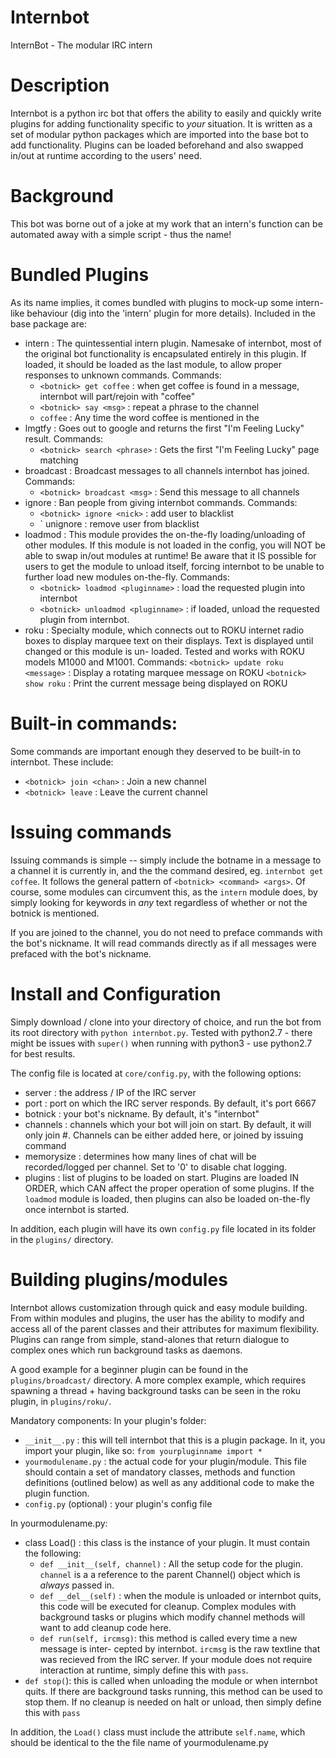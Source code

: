 # Internbot
InternBot - The modular IRC intern


# Description
Internbot is a python irc bot that offers the ability to easily and quickly write plugins
for adding functionality specific to *your* situation. It is written as a set of modular
python packages which are imported into the base bot to add functionality. Plugins can
be loaded beforehand and also swapped in/out at runtime according to the users' need.


# Background
This bot was borne out of a joke at my work that an intern's function can be automated away
with a simple script - thus the name! 


# Bundled Plugins
As its name implies, it comes bundled with plugins to mock-up some intern-like behaviour 
(dig into the 'intern' plugin for more details). Included in the base package are:
- intern : The quintessential intern plugin. Namesake of internbot, most of the original
    bot functionality is encapsulated entirely in this plugin. If loaded, it should be 
    loaded as the last module, to allow proper responses to unknown commands. Commands:
    - `<botnick> get coffee` : when get coffee is found in a message, internbot will 
        part/rejoin with "coffee"
    - `<botnick> say <msg>` : repeat a phrase to the channel
    - `coffee` : Any time the word coffee is mentioned in the 
- lmgtfy : Goes out to google and returns the first "I'm Feeling Lucky" result. Commands:
    - `<botnick> search <phrase>` : Gets the first "I'm Feeling Lucky" page matching <result>
- broadcast : Broadcast messages to all channels internbot has joined. Commands:
    - `<botnick> broadcast <msg>` : Send this message to all channels
- ignore : Ban people from giving internbot commands. Commands:
    - `<botnick> ignore <nick>` : add user to blacklist
    - `<botnick> unignore <nick> : remove user from blacklist 
- loadmod : This module provides the on-the-fly loading/unloading of other modules. 
    If this module is not loaded in the config, you will NOT be able to swap in/out modules
    at runtime! Be aware that it IS possible for users to get the module to unload itself, 
    forcing internbot to be unable to further load new modules on-the-fly. Commands:
    - `<botnick> loadmod <pluginname>` : load the requested plugin into internbot
    - `<botnick> unloadmod <pluginname>` : if loaded, unload the requested plugin from 
        internbot.
- roku : Specialty module, which connects out to ROKU internet radio boxes to display
    marquee text on their displays. Text is displayed until changed or this module is un-
    loaded. Tested and works with ROKU models M1000 and M1001. Commands:
    `<botnick> update roku <message>` : Display a rotating marquee message on ROKU
    `<botnick> show roku` : Print the current message being displayed on ROKU


# Built-in commands:
Some commands are important enough they deserved to be built-in to internbot. These include:

- `<botnick> join <chan>` : Join a new channel
- `<botnick> leave` : Leave the current channel


# Issuing commands
Issuing commands is simple -- simply include the botname in a message to a channel it is
currently in, and the the command desired, eg. `internbot get coffee`. It follows the general
pattern of `<botnick> <command> <args>`. Of course, some modules can circumvent this, 
as the `intern` module does, by simply looking for keywords in *any* text regardless of
whether or not the botnick is mentioned.

If you are joined to the <botnick> channel, you do not need to preface commands with the
bot's nickname. It will read commands directly as if all messages were prefaced with the
bot's nickname.


# Install and Configuration
Simply download / clone into your directory of choice, and run the bot from its root 
directory with `python internbot.py`. Tested with python2.7 - there might be
issues with `super()` when running with python3 - use python2.7 for best results.

The config file is located at `core/config.py`, with the following options:

- server : the address / IP of the IRC server
- port : port on which the IRC server responds. By default, it's port 6667
- botnick : your bot's nickname. By default, it's "internbot"
- channels : channels which your bot will join on start. By default, it will only join
    #<botnick>. Channels can be either added here, or joined by issuing command 
- memorysize : determines how many lines of chat will be recorded/logged per channel. 
    Set to '0' to disable chat logging.
- plugins : list of plugins to be loaded on start. Plugins are loaded IN ORDER, which CAN 
    affect the proper operation of some plugins. If the `loadmod` module is loaded, then
    plugins can also be loaded on-the-fly once internbot is started.
    
In addition, each plugin will have its own `config.py` file located in its folder in the 
`plugins/` directory.


# Building plugins/modules
Internbot allows customization through quick and easy module building. From within modules 
and plugins, the user has the ability to modify and access all of the parent classes and 
their attributes for maximum flexibility. Plugins can range from simple, stand-alones that
return dialogue to complex ones which run background tasks as daemons.

A good example for a beginner plugin can be found in the `plugins/broadcast/` directory. A
more complex example, which requires spawning a thread + having background tasks can be
seen in the roku plugin, in `plugins/roku/`.

Mandatory components:
In your plugin's folder:
- `__init__.py` : this will tell internbot that this is a plugin package. In it, you
    import your plugin, like so: `from yourpluginname import *`
- `yourmodulename.py` : the actual code for your plugin/module. This file should contain
    a set of mandatory classes, methods and function definitions (outlined below) as
    well as any additional code to make the plugin function.
- `config.py` (optional) : your plugin's config file

In yourmodulename.py:
- class Load() : this class is the instance of your plugin. It must contain the following:
    - `def __init__(self, channel)` : All the setup code for the plugin. `channel` is a 
        a reference to the parent Channel() object which is *always* passed in.
    - `def __del__(self)` : when the module is unloaded or internbot quits, this code will
        be executed for cleanup. Complex modules with background tasks or plugins
        which modify channel methods will want to add cleanup code here.
    - `def run(self, ircmsg)`: this method is called every time a new message is inter-
        cepted by internbot. `ircmsg` is the raw textline that was recieved from the 
        IRC server. If your module does not require interaction at runtime, simply
        define this with `pass`.
 - `def stop(`): this is called when unloading the module or when internbot quits. If 
    there are background tasks running, this method can be used to stop them. If no
    cleanup is needed on halt or unload, then simply define this with `pass`
   
 In addition, the `Load()` class must include the attribute `self.name`, which should be
 identical to the the file name of yourmodulename.py

    
    
